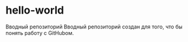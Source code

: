 # hello-world
Вводный репозиторий
Вводный репозиторий создан для того, что бы понять работу с GitHubом.
